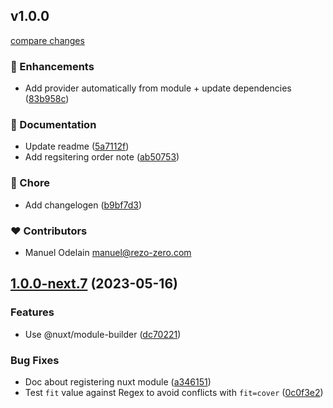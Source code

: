 ## v1.0.0

[compare changes](https://github.com/rezozero/intervention-request-provider/compare/1.0.0-next.7...v1.0.0)

### 🚀 Enhancements

- Add provider automatically from module + update dependencies ([83b958c](https://github.com/rezozero/intervention-request-provider/commit/83b958c))

### 📖 Documentation

- Update readme ([5a7112f](https://github.com/rezozero/intervention-request-provider/commit/5a7112f))
- Add regsitering order note ([ab50753](https://github.com/rezozero/intervention-request-provider/commit/ab50753))

### 🏡 Chore

- Add changelogen ([b9bf7d3](https://github.com/rezozero/intervention-request-provider/commit/b9bf7d3))

### ❤️ Contributors

- Manuel Odelain <manuel@rezo-zero.com>

## [1.0.0-next.7](https://github.com/rezozero/intervention-request-provider/compare/1.0.0-next.2...1.0.0-next.7) (2023-05-16)

### Features

* Use @nuxt/module-builder ([dc70221](https://github.com/rezozero/intervention-request-provider/commit/dc70221b23b949dbc7cbbe8f3d206f437c451a8d))

### Bug Fixes

* Doc about registering nuxt module ([a346151](https://github.com/rezozero/intervention-request-provider/commit/a3461511797777c953c9036bf384ce5bc6bedf42))
* Test `fit` value against Regex to avoid conflicts with `fit=cover` ([0c0f3e2](https://github.com/rezozero/intervention-request-provider/commit/0c0f3e294acf54279bda13036f4fe80df883c33d))

